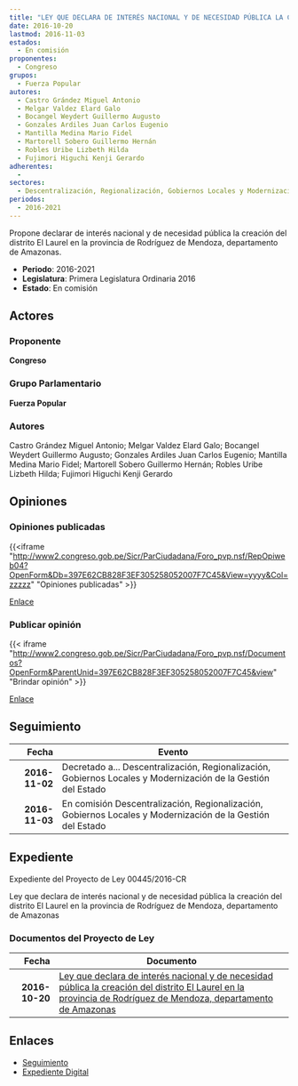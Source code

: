 ```yaml
---
title: "LEY QUE DECLARA DE INTERÉS NACIONAL Y DE NECESIDAD PÚBLICA LA CREACIÓN DEL DISTRITO EL LAUREL EN LA PROVINCIA DE RODRÍGUEZ DE MENDOZA, DEPARTAMENTO DE AMAZONAS"
date: 2016-10-20
lastmod: 2016-11-03
estados: 
  - En comisión
proponentes: 
  - Congreso
grupos: 
  - Fuerza Popular
autores: 
  - Castro Grández Miguel Antonio
  - Melgar Valdez Elard Galo
  - Bocangel Weydert Guillermo Augusto
  - Gonzales Ardiles Juan Carlos Eugenio
  - Mantilla Medina Mario Fidel
  - Martorell Sobero Guillermo Hernán
  - Robles Uribe Lizbeth Hilda
  - Fujimori Higuchi Kenji Gerardo
adherentes: 
  - 
sectores: 
  - Descentralización, Regionalización, Gobiernos Locales y Modernización de la Gestión del Estado
periodos: 
  - 2016-2021
---
```


Propone declarar de interés nacional y de necesidad pública la creación del distrito El Laurel en la provincia de Rodríguez de Mendoza, departamento de Amazonas.

- **Periodo**: 2016-2021
- **Legislatura**: Primera Legislatura Ordinaria 2016
- **Estado**: En comisión

## Actores

### Proponente

**Congreso**

### Grupo Parlamentario

**Fuerza Popular**

### Autores

Castro Grández Miguel Antonio; Melgar Valdez Elard Galo; Bocangel Weydert Guillermo Augusto; Gonzales Ardiles Juan Carlos Eugenio; Mantilla Medina Mario Fidel; Martorell Sobero Guillermo Hernán; Robles Uribe Lizbeth Hilda; Fujimori Higuchi Kenji Gerardo


## Opiniones

### Opiniones publicadas

{{<iframe "http://www2.congreso.gob.pe/Sicr/ParCiudadana/Foro_pvp.nsf/RepOpiweb04?OpenForm&Db=397E62CB828F3EF305258052007F7C45&View=yyyy&Col=zzzzz" "Opiniones publicadas" >}}

[Enlace](http://www2.congreso.gob.pe/Sicr/ParCiudadana/Foro_pvp.nsf/RepOpiweb04?OpenForm&Db=397E62CB828F3EF305258052007F7C45&View=yyyy&Col=zzzzz)
### Publicar opinión

{{< iframe "http://www2.congreso.gob.pe/Sicr/ParCiudadana/Foro_pvp.nsf/Documentos?OpenForm&ParentUnid=397E62CB828F3EF305258052007F7C45&view" "Brindar opinión" >}}

[Enlace](http://www2.congreso.gob.pe/Sicr/ParCiudadana/Foro_pvp.nsf/Documentos?OpenForm&ParentUnid=397E62CB828F3EF305258052007F7C45&view)

## Seguimiento

| Fecha | Evento |
|------:|--------|
| **2016-11-02** | Decretado a... Descentralización, Regionalización, Gobiernos Locales y Modernización de la Gestión del Estado|
| **2016-11-03** | En comisión Descentralización, Regionalización, Gobiernos Locales y Modernización de la Gestión del Estado|


## Expediente

Expediente del Proyecto de Ley 00445/2016-CR

Ley que declara de interés nacional y de necesidad pública la creación del distrito El Laurel en la provincia de Rodríguez de Mendoza, departamento de Amazonas


### Documentos del Proyecto de Ley

| Fecha | Documento |
|------:|--------|
| **2016-10-20** | [Ley que declara de interés nacional y de necesidad pública la creación del distrito El Laurel en la provincia de Rodríguez de Mendoza, departamento de Amazonas](http://www.leyes.congreso.gob.pe/Documentos/2016_2021/Proyectos_de_Ley_y_de_Resoluciones_Legislativas/PL0044520161020..pdf) |

## Enlaces 

- [Seguimiento](http://www2.congreso.gob.pehttp://www2.congreso.gob.pe/Sicr/TraDocEstProc/CLProLey2016.nsf/f7fff46988ca05b1052578e100829cc7/b8ef1ff44ef0c76505258052007d8933?OpenDocument)
- [Expediente Digital](http://www2.congreso.gob.pehttp://www2.congreso.gob.pe/Sicr/TraDocEstProc/CLProLey2016.nsf/f7fff46988ca05b1052578e100829cc7/b8ef1ff44ef0c76505258052007d8933?OpenDocument&Click=05257FB7005EB655.eb71d0cf91d8294e05256cdf006b5706/$Body/0.1C6C)
